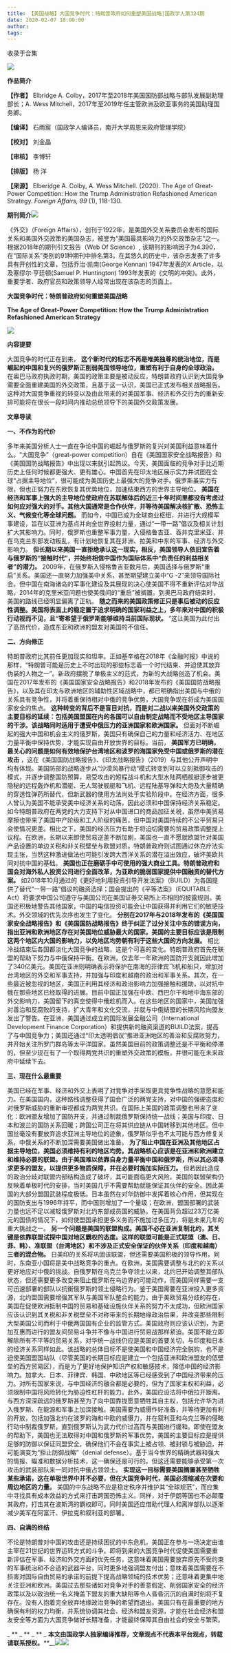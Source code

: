 ```yaml
---
title: 【美国战略】大国竞争时代：特朗普政府如何重塑美国战略|国政学人第324期
date: 2020-02-07 18:00:00
author: 
tags: 
---
```



收录于合集

![](/images/2856/2.jpeg)

**作品简介**

 **【作者】** Elbridge A. Colby，2017年至2018年美国国防部战略与部队发展副助理部长；A. Wess
Mitchell，2017年至2019年任主管欧洲及欧亚事务的美国助理国务卿。

 **【编译】** 石雨宸（国政学人编译员，南开大学周恩来政府管理学院）

 **【校对】** 刘金晶

 **【审核】** 李博轩

 **【排版】** 杨 洋

 **【来源】** Elberidge A. Colby, A. Wess Mitchell. (2020). The Age of Great-Power
Competition: How the Trump Administration Refashioned American Strategy.
_Foreign Affairs, 99_ (1), 118-130.

  

 **期刊简介**![](/images/2856/3.png)

《外交》（Foreign
Affairs），创刊于1922年，是美国外交关系委员会发布的国际关系和美国外交政策的美国杂志，被誉为“美国最具影响力的外交政策杂志”之一。根据2018年的期刊引文报告（Web
Of Science）,
该期刊的影响因子为4.390，在“国际关系”类别的91种期刊中排名第3。在其悠久的历史中，该杂志发表了许多具有开创性的文章，包括乔治·凯南(George
Kennan) 1947年发表的X Article，以及塞缪尔·亨廷顿(Samuel P. Huntington)
1993年发表的《文明的冲突》。此外，重要学者、政府官员和政策领导人经常出现在该杂志的页面上。

  

 **大国竞争时代：特朗普政府如何重塑美国战略**

 **The Age of Great-Power Competition: How the Trump Administration
Refashioned American Strategy**

  

![](/images/2856/4.jpeg)

 **内容提要**

  

大国竞争的时代正在到来， **这个新时代的标志不再是唯美独尊的统治地位，而是崛起的中国和复兴的俄罗斯正削弱美国领导地位，重塑有利于自身的全球政治。**
在奥巴马政府执政时期，美国的政策主要是被动反应，特朗普政府认识到大国竞争需要全面重建美国的外交政策，且基于这一认识，美国已正式发布相关战略报告。这种对大国竞争重视的转变以及由此带来的对美国军事、经济和外交行为的重新安排可能将在很长一段时间内推动总统领导下的美国外交政策发展。

  

 **文章导读**

  

 **一、不作为的代价**

  

多年来美国分析人士一直在争论中国的崛起与俄罗斯的复兴对美国利益意味着什么。“大国竞争”（great-power
competition）自在《美国国家安全战略报告》和《美国国防战略报告》中出现以来就引起热议。今天，美国面临的竞争对手比近期历史上任何时候都更强大、更有雄心。中国首先在印太地区展示实力并试图在全球“占据主导地位”，很可能成为美国历史上最强大的竞争对手。俄罗斯虽实力有限，但也正努力在东欧恢复其优势地位，加速结束西方的世界主导地位。
**美国在经济和军事上强大的主导地位使政府在苏联解体后的近三十年时间里都没有考虑过如何应对强大的对手。其他大国通常是合作伙伴，并等待美国解决核扩散、恐怖主义、气候变化等全球问题。**
而如今，中国已成为全球商业枢纽，并进行大规模军事建设，旨在以亚洲为基点并向全世界投射力量，通过“一带一路”倡议及相关计划扩大其影响力。同时，俄罗斯也重整军事力量，入侵格鲁吉亚、吞并克里米亚、并在乌克兰东部发动叛乱，有计划地恢复其在非洲、拉美和中东的军事、经济与外交影响力。
**但长期以来美国一直拒绝承认这一现实，相反，美国领导人依旧宣告着与俄罗斯的“接触时代”，并始终相信中国作为国际体系中“负责任的利益相关者”的潜力。**
2009年，在俄罗斯入侵格鲁吉亚数月后，美国选择与俄罗斯“重启”关系。美国还一直努力加强美中关系，甚至期望建立美中“G
-2”来领导国际社会。但中国在南海诸岛的军事化建设及其展现的决心使美国不得不重新评估对华战略，2014年的克里米亚问题也使美俄间的“重启”被搁置。到奥巴马政府结束时，美国的路线已经明显偏离了正轨。
**随之而来的美国政策修正只是事后被动的反应性调整。美国将表面上的稳定置于追求明确的国家利益之上，多年来对中国的积极行动视而不见，且“寄希望于俄罗斯能够维持当前国际现状。**
”这让美国为此付出了高昂代价，造成东亚和欧洲的盟友对美国的不信任。

  

 **二、方向修正**

  

特朗普政府比其前任更加现实和坦率。正如基辛格在2018年《金融时报》中说的那样，“特朗普可能是历史上不时出现的那些标志着一个时代结束、并迫使其放弃伪装的人物之一”。新政府摆脱了单极主义的范式，为新的大战略创造了机会。美国在2017年发布的《美国国家安全战略报告》和2018年发布的《美国国防战略报告》，以及其在印太与欧洲地区的辅助性区域战略中，都已明确指出美国与中俄的关系具有竞争性，并将着重保持相对中俄的竞争优势，大国竞争现在将成为美国国家安全的焦点。
**这种转变的背后不是盲目对抗，而是对二战以来美国外交政策的主要目标的延续：包括美国盟国在内的各国可以自由制定战略而不受地区主导国家的干涉。该战略同时适用于遭受中俄压力的亚洲国家和欧洲国家。**
但面对不断崛起的强大中国和机会主义的俄罗斯，美国只有确保自己的力量和经济活力、在地区力量平衡中保持优势，才能实现自由开放世界的目标。当前，
**美国军方已明确，最关心的问题是如何有效地保护台湾地区和波罗的海国家免受中国或俄罗斯的潜在攻击**
，这在《美国国防战略报告》、《印太战略报告》（2019）与其他公开声明中均有体现。美国防部的战略逐步从“沙漠风暴行动”模式转变到可以立刻抵御攻击的模式，并逐步调整国防预算，易受攻击的短程战斗机和大型水陆两栖舰艇逐步被更隐秘的远程轰炸机和潜艇、无人驾驶舰艇和飞机、远程陆基导弹和大炮及大量精确的穿透性弹药所替代，但新武器的使用方法尚处于实验阶段中。在经济方面，很多人曾认为美国不能承受美中经济关系的动荡，因此必须和中国保持经济关系稳定。如今特朗普政府在两党的大力支持下对从中国进口的商品加征关税，虽然中美贸易摩擦也带来了美国中产阶级和工人阶级的痛苦，但中国对美国持续的不公平贸易只会使情况更差。相比之下，美国的经济压力有助于将迫切需要的贸易政策调整提上议程。在欧洲，长期以来即使贸易逆差不断加剧，美国也一直不愿就欧盟针对美国产品设置的单边关税和非关税壁垒与欧盟对质。特朗普政府则试图通过休克疗法实现主张，当然这种激进做法也可能引发跨大西洋关系的潜在溢出效应，破坏美欧共同对抗中国的基础。
**美国也正在磨砺手中可使用的强大商业工具。特朗普政府和国会对海外私人投资公司进行全面改革，为亚欧的脆弱国家提供中国融资的替代方案。**
如2018年10月通过的《更好地利用投资引导开发法案》（BUILD）为各国提供了替代“一带一路”倡议的融资选择；国会提出的《平等法案》（EQUITABLE
Act）将要求中国公司遵守与美国公司在美国证券交易所上市相同的披露规则。美国还积极地警告其他国家，中国的电信投资可能会让中国获得并利用它们的敏感技术。外交领域的优先次序也发生了变化。
**分别在2017年与2018年发布的《美国国家安全战略报告》和《美国国防战略报告》终于纠正了过分关注中东的错误方向，指出亚洲和欧洲地区存在对美国地位威胁最大的国家。美国的主要目标应该是限制这两个地区内大国的影响力，以免地区均势朝有利于这些大国的方向发展。**
相比冷战结束后各国都淡化大国竞争的战略，这是个可喜的变化。特朗普政府首先在联盟的帮助下努力与中俄保持平衡。在欧洲，仅去年一年欧洲的国防开支就因此增加了340亿美元。美国在亚洲则明确表示将保护在南海的菲律宾飞机和船只，增加对台湾地区的外交和军事支持，并加强与印度和越南的政治和军事关系。其次，在一些最近被忽视的地区，美国正利用其经济和政治影响力加强接触和援助，以对抗中俄在那些地区已经取得的进展。目前中国正加强在中欧、西巴尔干和地中海东部的外交影响力，美国留下的真空使得中俄趁机而入。在这些地区的国家中，美国加强对善治和反腐败的支持，扩大青年和文化交流，并就与中俄结盟的长期风险向盟友发出了警告。在亚洲，美国通过成立的国际发展金融公司（International
Development Finance
Corporation）和提供新的融资渠道的BUILD法案，提高了与中国竞争力；美国还通过“印太透明倡议”推进亚洲地区的善治和反腐败努力，并开始关注所罗门群岛等太平洋国家。虽然美国目前的政策调整还是不平衡和停滞的，但至少现在有了一个取得两党共识的重塑外交政策的模板，并很可能在未来政府中延续下去。

  

 **三、现在什么最重要**

  

美国已经在军事、经济和外交上表明了对竞争对手采取更具竞争性战略的意愿和能力。在美国国内，这种路线调整获得了国会广泛的两党支持，对中国的强硬态度和对俄罗斯威胁的重新审视都成为两党共识。在国际上美国的政策调整也带来了变化：欧洲盟友增加了国防开支，并通过制裁俄罗斯保持统一战线；美国与印度、日本和波兰的国防关系回暖；跨国公司正在将其供应链从中国转移到其他地区。但中国丝毫没有要放弃追求亚洲主导地位的迹象，俄罗斯似乎也不太可能与西方修复关系，中俄关系的不断加深需要美国做出准备。
**为了阻止中国在亚洲及其他地区占据主导地位，美国必须维持有利的地区均势。其战略核心应该是在亚洲和欧洲建立和维持必要的联盟。由于美国难以依靠自身力量平衡中国和俄罗斯，所以其必须寻求更多的盟友，以提供更多物质保障，并在必要时施加实际压力。**
但若因此造成的政治分歧对联盟内部结构造成了破坏，其可能面临更大风险。美国的联盟架构仍反映着单极时代的安排，当时美国几乎不需要帮助就能保证其伙伴的安全。因此美国的大部分盟国武装程度极低。日本虽然在对华防御中发挥着核心作用，但其现在的国防支出与1996年持平，而中国则增加了一个量级；在欧洲，盟国部署的武装力量也远不足以减轻俄罗斯对北约东部成员国的威胁。在美国背负超过23万亿美元的国债的情况下，如何使盟国承担更多义务而不施加过多压力，将是未来几年的重大挑战之一。
**另一个问题是美国的联盟构成。美国不必在亚洲复制北约，其关键是依靠联盟试探中国对地区霸权的态度。这样的联盟可能是正式联盟（澳、日、菲、韩）、准联盟（台湾地区）和不涉及正式安全保证的伙伴关系（印度和越南）三者的混合物。**
日美印的关系将巩固该联盟，但还需要美国积极的领导作用，同时，东南亚小国将是美中战略竞争的重点。在欧洲，美国需要调整与北约的关系以更好地应对中俄的挑战。自俄罗斯在乌克兰争夺领土以来，北约已开始调整其部队状态，但还需要更多改变来阻止俄罗斯在乌边界的可能动作，而美国同样需要一支可迅速部署的部队以抗衡俄罗斯的领土侵略行为。鉴于美国需要在亚洲投入更多资源，北约盟国需要增强其军队与美国军队整合的能力。由于美欧贸易分歧的存在，美国在促使欧洲抵制中国的贸易和基础设施伙伴关系的努力不太成功，但欧洲国家应该认识到其关税和非关税壁垒不对称带来的长期地缘政治后果，并改变那些限制大型美国公司而利于中俄两国国有企业的监管方式。美国政府则应该认识到，为更加互惠而进行的盟友间贸易斗争并不像与中国进行贸易战那样紧迫。美国不能立即解除所有不平等的贸易关系，对华统一战线仍应是美国的首要关切，与印度和日本的经济关系同样如此。该战略的总体目标不是使美国和中国经济完全脱钩，也不是迫使美国盟国站队（尽管美国的长期目标应是建立一个包括亚洲和欧洲盟友的低壁垒的西方贸易区），而是为了更好地保护知识产权和敏感技术，降低中国的经济影响力。加拿大、日本、菲律宾、韩国、中欧地区等已经感受到了中国经济带来的压力。对所有国家来说，与中国经济的融合都是必要的，但为了国家主权和利益，必须限制中国将风险转化为胁迫性杠杆的能力。此外，美国应设法将中俄拉开距离。与西方深深疏远的俄罗斯甚至为了向中国靠拢愿意牺牲其自主权，包括允许华为进入俄罗斯、在能源和军事上加深接触。美国需要为威慑作好准备，并等待更加有利的开放，包括加强北约在波罗的海和中欧的威慑力，并在叙利亚和乌克兰等的侵略行动中制裁俄罗斯，直到俄罗斯认为武力代价过高而与美国进行缓和。即使在盟友的帮助下，美国也无法取得对中国和俄罗斯的军事优势。美国的主要目标应是提供足够的防御以保证同盟安全，确保他们不会在事实上被占领、被封锁与被胁迫，并可能演变为“拒止防御战略”（denial
defense）。基于当今世界的精确武器和强大的情报、瞄准和数据分析技术，这一确保还是可行的。但这还需要能够承受第一次攻击的武装部队来一同对抗中俄占领领土。
**实现这一目标需要美国搁置甚至牺牲某些承诺，这在单极世界中并不必要，但在大国竞争时代，美国必须缩减在次要和周边地区的力量。**
美国的中东战略不应是稳定秩序并维护其“全球规范”，而应集中寻找具有成本效益的方式来打击跨国恐怖主义。同样，对于伊朗等国也不必颠覆其政府，打击其在波斯湾的霸权即可。同时美国还应借助代理人和离岸部队以逐渐减少美军在阿富汗、伊拉克和叙利亚的部署。

  

 **四、自满的终结**

  

不论是特朗普对中国的攻击还是持续困扰的中东危机，美国正在参与一场决定由谁主宰在21世纪的世界运转方式的斗争。即将到来的大国竞争时代促使美国需要重新评估在军事、经济和外交方面的优先任务，这意味着美国需要放弃原先不受约束的军事统治和不合适的武器平台，同时更多地强调盟友付出；意味着美国需要在不损害对国际自由贸易的承诺的前提下提高战略领域的技术优势；还意味着更集中地关注亚洲和欧洲。美国过去那些诸如对竞争对手的善意假定、削弱国家安全的经济政策以及以政治统一名义掩盖下盟友的重大缺陷等令人昏昏沉沉的自满时刻将不复存在。没有人抱着完全放弃地缘政治竞争的希望而退出。美国只有在最重要的地方确保有利的权力均衡，并系统协调其社会、经济和盟友资源，才能在社会经济和盟友安全等方面为大国竞争做好长期准备，才能最终保障其自由社会的安全与繁荣。

  

 _ ** _ ** _ ** _
**本文由国政学人独家编译推荐，文章观点不代表本平台观点，转载请联系授权。**_**_**_**_![](/images/2856/5.gif)![](/images/2856/6.png)

  

